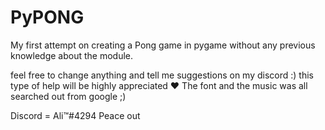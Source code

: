 # PyPONG
My first attempt on creating a Pong game in pygame without any previous knowledge about the module. 

feel free to change anything and tell me suggestions on my discord :) this type of help will be highly appreciated ♥
The font and the music was all searched out from google ;)

Discord = Ali™#4294
Peace out
